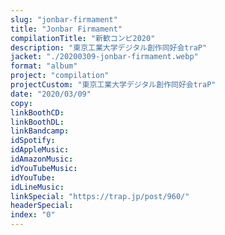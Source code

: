 ```yaml
---
slug: "jonbar-firmament"
title: "Jonbar Firmament"
compilationTitle: "新歓コンピ2020"
description: "東京工業大学デジタル創作同好会traP"
jacket: "./20200309-jonbar-firmament.webp"
format: "album"
project: "compilation"
projectCustom: "東京工業大学デジタル創作同好会traP"
date: "2020/03/09"
copy:
linkBoothCD:
linkBoothDL:
linkBandcamp:
idSpotify:
idAppleMusic:
idAmazonMusic:
idYouTubeMusic:
idYouTube:
idLineMusic:
linkSpecial: "https://trap.jp/post/960/"
headerSpecial:
index: "0"
---
```

